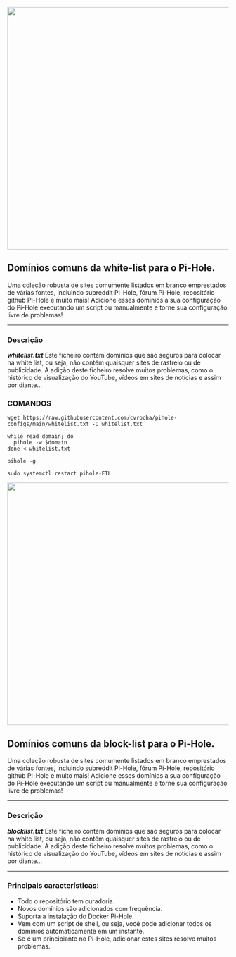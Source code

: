<p align="center">
  <img width="550" src="https://raw.githubusercontent.com/anudeepND/whitelist/master/images/logo.png">
</p>    
      
## Domínios comuns da white-list para o Pi-Hole.

Uma coleção robusta de sites comumente listados em branco emprestados de várias fontes, incluindo subreddit Pi-Hole, fórum Pi-Hole, repositório github Pi-Hole e muito mais! Adicione esses domínios à sua configuração do Pi-Hole executando um script ou manualmente e torne sua configuração livre de problemas!
 
* * *

### Descrição

***whitelist.txt*** 
Este ficheiro contém domínios que são seguros para colocar na white list, ou seja, não contém quaisquer sites de rastreio ou de publicidade. A adição deste ficheiro resolve muitos problemas, como o histórico de visualização do YouTube, vídeos em sites de notícias e assim por diante...

### COMANDOS

```
wget https://raw.githubusercontent.com/cvrocha/pihole-configs/main/whitelist.txt -O whitelist.txt

while read domain; do
  pihole -w $domain
done < whitelist.txt

pihole -g

sudo systemctl restart pihole-FTL
```



<p align="center">
  <img width="550" src="https://github.com/user-attachments/assets/75a33a48-8711-4715-a6c3-dc5209a4fb9d">
</p>    
      
## Domínios comuns da block-list para o Pi-Hole.

Uma coleção robusta de sites comumente listados em branco emprestados de várias fontes, incluindo subreddit Pi-Hole, fórum Pi-Hole, repositório github Pi-Hole e muito mais! Adicione esses domínios à sua configuração do Pi-Hole executando um script ou manualmente e torne sua configuração livre de problemas!
                
***

### Descrição

***blocklist.txt*** 
Este ficheiro contém domínios que são seguros para colocar na white list, ou seja, não contém quaisquer sites de rastreio ou de publicidade. A adição deste ficheiro resolve muitos problemas, como o histórico de visualização do YouTube, vídeos em sites de notícias e assim por diante...

***

### Principais características:
- Todo o repositório tem curadoria.
- Novos domínios são adicionados com frequência.
- Suporta a instalação do Docker Pi-Hole.
- Vem com um script de shell, ou seja, você pode adicionar todos os domínios automaticamente em um instante.
- Se é um principiante no Pi-Hole, adicionar estes sites resolve muitos problemas.
       


 
